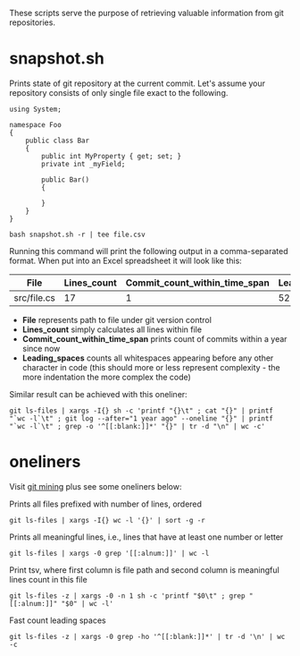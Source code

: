 These scripts serve the purpose of retrieving valuable information from git repositories.

# snapshot.sh

Prints state of git repository at the current commit.
Let's assume your repository consists of only single file exact to the following.

```
using System;

namespace Foo
{
    public class Bar
    {
        public int MyProperty { get; set; }
        private int _myField;

        public Bar()
        {

        }
    }
}
```

```
bash snapshot.sh -r | tee file.csv
```

Running this command will print the following output in a comma-separated format.
When put into an Excel spreadsheet it will look like this:

| File          | Lines_count   | Commit_count_within_time_span | Leading_spaces |
| ------------- | ------------- | ----------------------------- | -------------- |
| src/file.cs   | 17            | 1                             | 52             |

- **File** represents path to file under git version control
- **Lines_count** simply calculates all lines within file
- **Commit_count_within_time_span** prints count of commits within a year since now
- **Leading_spaces** counts all whitespaces appearing before any other character in code (this should more or less represent complexity - the more indentation the more complex the code)

Similar result can be achieved with this oneliner:

```
git ls-files | xargs -I{} sh -c 'printf "{}\t" ; cat "{}" | printf "`wc -l`\t" ; git log --after="1 year ago" --oneline "{}" | printf "`wc -l`\t" ; grep -o '^[[:blank:]]*' "{}" | tr -d "\n" | wc -c'
```

# oneliners

Visit [git mining](https://objectequals.com/git-mining/) plus see some oneliners below:

Prints all files prefixed with number of lines, ordered

```
git ls-files | xargs -I{} wc -l '{}' | sort -g -r
```

Prints all meaningful lines, i.e., lines that have at least one number or letter

```
git ls-files | xargs -0 grep '[[:alnum:]]' | wc -l
```

Print tsv, where first column is file path and second column is meaningful lines count in this file

```
git ls-files -z | xargs -0 -n 1 sh -c 'printf "$0\t" ; grep "[[:alnum:]]" "$0" | wc -l'
```

Fast count leading spaces

```
git ls-files -z | xargs -0 grep -ho '^[[:blank:]]*' | tr -d '\n' | wc -c
```

